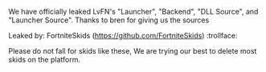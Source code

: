 We have officially leaked LvFN's "Launcher", "Backend", "DLL Source", and "Launcher Source". Thanks to bren for giving us the sources

Leaked by: FortniteSkids (https://github.com/FortniteSkids) :trollface:

Please do not fall for skids like these, We are trying our best to delete most skids on the platform.
